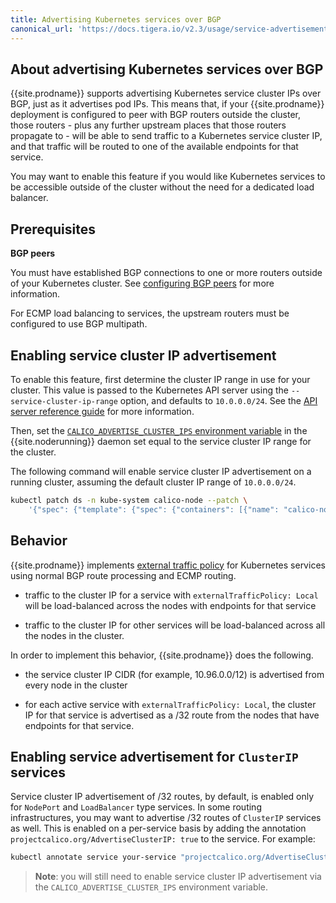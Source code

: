 ```yaml
---
title: Advertising Kubernetes services over BGP
canonical_url: 'https://docs.tigera.io/v2.3/usage/service-advertisement'
---
```


## About advertising Kubernetes services over BGP

{{site.prodname}} supports advertising Kubernetes service cluster IPs over BGP, just as it advertises pod IPs.
This means that, if your {{site.prodname}} deployment is configured to peer with BGP routers
outside the cluster, those routers - plus any further upstream places that those routers propagate to - will be able
to send traffic to a Kubernetes service cluster IP, and that traffic will be routed to one of the
available endpoints for that service.

You may want to enable this feature if you would like Kubernetes services to be accessible outside of the
cluster without the need for a dedicated load balancer.

## Prerequisites

**BGP peers**

You must have established BGP connections to one or more routers outside of your Kubernetes cluster.
See [configuring BGP peers][bgp-peers] for more information.

For ECMP load balancing to services, the upstream routers must be configured to use BGP multipath.

## Enabling service cluster IP advertisement

To enable this feature, first determine the cluster IP range in use for your cluster. This value is passed to the Kubernetes API server
using the `--service-cluster-ip-range` option, and defaults to `10.0.0.0/24`. See the [API server reference guide][apiserver] for more information.

Then, set the [`CALICO_ADVERTISE_CLUSTER_IPS` environment variable][reference] in the {{site.noderunning}} daemon set
equal to the service cluster IP range for the cluster.

The following command will enable service cluster IP advertisement on a running cluster, assuming the default cluster IP range
of `10.0.0.0/24`.

```bash
kubectl patch ds -n kube-system calico-node --patch \
    '{"spec": {"template": {"spec": {"containers": [{"name": "calico-node", "env": [{"name": "CALICO_ADVERTISE_CLUSTER_IPS", "value": "10.0.0.0/24"}]}]}}}}'
```

## Behavior

{{site.prodname}} implements [external traffic policy][external-traffic-policy] for Kubernetes services
using normal BGP route processing and ECMP routing.

-  traffic to the cluster IP for a service with `externalTrafficPolicy: Local` will be load-balanced across the
   nodes with endpoints for that service

-  traffic to the cluster IP for other services will be load-balanced across all the nodes in the cluster.

In order to implement this behavior, {{site.prodname}} does the following.

-  the service cluster IP CIDR (for example, 10.96.0.0/12) is advertised from
   every node in the cluster

-  for each active service with `externalTrafficPolicy: Local`, the
   cluster IP for that service is advertised as a /32 route from the
   nodes that have endpoints for that service.

## Enabling service advertisement for `ClusterIP` services

Service cluster IP advertisement of /32 routes, by default, is enabled only for `NodePort` and `LoadBalancer` type services.
In some routing infrastructures, you may want to advertise /32 routes of `ClusterIP` services as well. This is enabled on a
per-service basis by adding the annotation `projectcalico.org/AdvertiseClusterIP: true` to the service. For example:

```bash
kubectl annotate service your-service "projectcalico.org/AdvertiseClusterIP=true"
```

> **Note**: you will still need to enable service cluster IP advertisement via the `CALICO_ADVERTISE_CLUSTER_IPS` environment variable.

[external-traffic-policy]: https://kubernetes.io/docs/tasks/access-application-cluster/create-external-load-balancer/#preserving-the-client-source-ip
[apiserver]: https://kubernetes.io/docs/reference/command-line-tools-reference/kube-apiserver/
[reference]: {{site.baseurl}}/{{page.version}}/getting-started/kubernetes/installation/config-options#configuring-service-advertisement
[bgp-peers]: {{site.baseurl}}/{{page.version}}/networking/bgp
